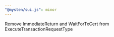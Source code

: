```yaml
---
"@mysten/sui.js": minor
---
```


Remove ImmediateReturn and WaitForTxCert from ExecuteTransactionRequestType
